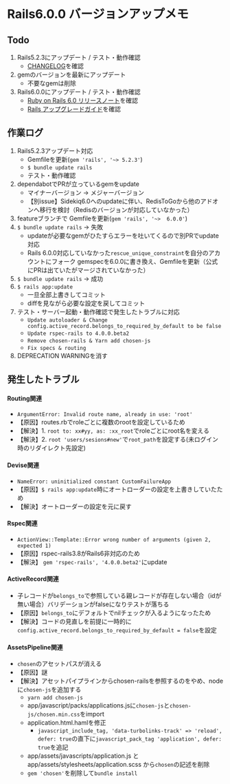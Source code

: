 # Rails6.0.0 バージョンアップメモ

## Todo
1. Rails5.2.3にアップデート / テスト・動作確認
    - [CHANGELOG](https://weblog.rubyonrails.org/2019/3/28/Rails-5-2-3-has-been-released/)を確認
2. gemのバージョンを最新にアップデート
    - 不要なgemは削除
3. Rails6.0.0にアップデート / テスト・動作確認
    - [Ruby on Rails 6.0 リリースノート](https://railsguides.jp/6_0_release_notes.html)を確認
    - [Rails アップグレードガイド](https://railsguides.jp/upgrading_ruby_on_rails.html#rails-5-2%E3%81%8B%E3%82%89rails-6-0%E3%81%B8%E3%81%AE%E3%82%A2%E3%83%83%E3%83%97%E3%82%B0%E3%83%AC%E3%83%BC%E3%83%89)を確認

## 作業ログ
1. Rails5.2.3アップデート対応
    -  Gemfileを更新(`gem 'rails', '~> 5.2.3'`)
    - `$ bundle update rails`
    - テスト・動作確認
2. dependabotでPRが立っているgemをupdate
    - マイナーバージョン  -> メジャーバージョン
    - 【別issue】Sidekiq6.0へのupdateに伴い、RedisToGoから他のアドオンへ移行を検討（Redisのバージョンが対応していなかった）
3. featureブランチで Gemfileを更新(`gem 'rails', '~>  6.0.0'`)
4. `$ bundle update rails` -> 失敗
    - updateが必要なgemがひたすらエラーを吐いてくるので別PRでupdate対応
    - Rails 6.0.0対応していなかった`rescue_unique_constraint`を自分のアカウントにフォーク
      gemspecを6.0.0に書き換え、Gemfileを更新（公式にPRは出ていたがマージされていなかった）
5. `$ bundle update rails` -> 成功
6. `$ rails app:update`
    - 一旦全部上書きしてコミット
    - diffを見ながら必要な設定を戻してコミット
7. テスト・サーバー起動・動作確認で発生したトラブルに対応
    - `Update autoloader & Change config.active_record.belongs_to_required_by_default to be false`
    - `Update rspec-rails to 4.0.0.beta2`
    - `Remove chosen-rails & Yarn add chosen-js`
    - `Fix specs & routing`
8. DEPRECATION WARNINGを消す

## 発生したトラブル
#### Routing関連
- `ArgumentError: Invalid route name, already in use: 'root'`
- 【原因】routes.rbでroleごとに複数のrootを設定しているため
- 【解決】1. `root to: xx#yy, as: :xx_root`でroleごとにroot名を変える
- 【解決】2. `root 'users/sesions#new'`で`root_path`を設定する(未ログイン時のリダイレクト先設定)

#### Devise関連
- `NameError: uninitialized constant CustomFailureApp`
- 【原因】`$ rails app:update`時にオートローダーの設定を上書きしていたため
- 【解決】オートローダーの設定を元に戻す

#### Rspec関連
- `ActionView::Template::Error wrong number of arguments (given 2, expected 1)`
- 【原因】rspec-rails3.8がRails6非対応のため
- 【解決】 `gem 'rspec-rails', '4.0.0.beta2'`にupdate

#### ActiveRecord関連
- 子レコードが`belongs_to`で参照している親レコードが存在しない場合（idが無い場合）バリデーションがfalseになりテストが落ちる
- 【原因】`belongs_to`にデフォルトでnilチェックが入るようになったため
- 【解決】コードの見直しを前提に一時的に`config.active_record.belongs_to_required_by_default = false`を設定

#### AssetsPipeline関連
- `chosen`のアセットパスが消える
- 【原因】謎
- 【解決】アセットパイプラインからchosen-railsを参照するのをやめ、nodeに`chosen-js`を追加する
  - `yarn add chosen-js`
  - app/javascript/packs/applications.jsに`chosen-js`と`chosen-js/chosen.min.css`をimport
  - application.html.hamlを修正
    - `javascript_include_tag, 'data-turbolinks-track' => 'reload', defer: true`の直下に`javascript_pack_tag 'application', defer: true`を追記
  - app/assets/javascripts/application.js とapp/assets/stylesheets/application.scss から`chosen`の記述を削除
  - `gem 'chosen'`を削除して`bundle install`
